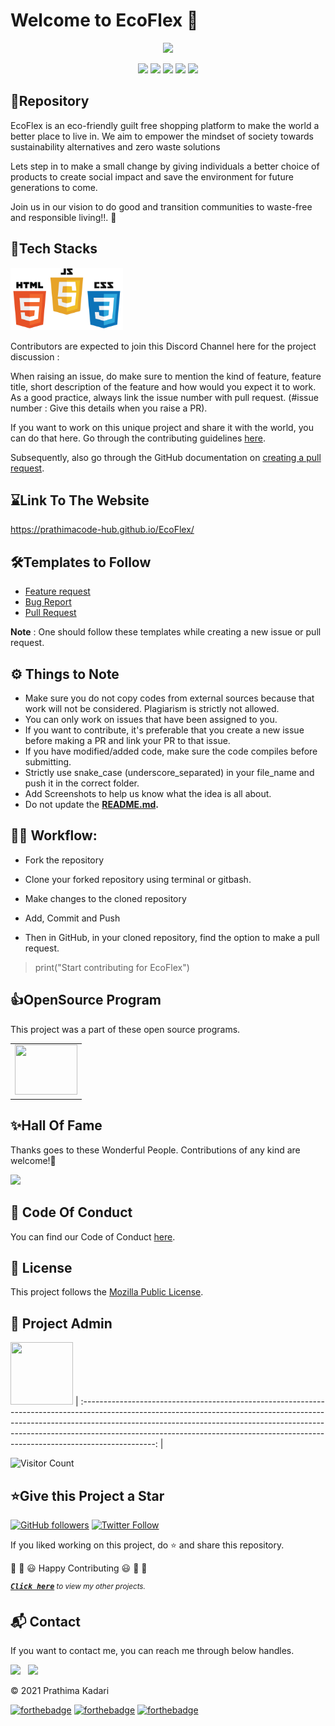 # Welcome to EcoFlex 👋

<p align="center">
<img src="https://github.com/prathimacode-hub/prathimacode-hub/blob/main/CoverPhotos/EcoFlex.png"></a>
</p>

<p align="center">
<a href="https://github.com/prathimacode-hub"><img src="https://img.shields.io/badge/PRs-welcome-brightgreen.svg?style=flat&logo=github"></a> 
<a href="https://github.com/prathimacode-hub"><img src="https://img.shields.io/badge/Open%20Source-%F0%9F%A4%8D-Green"></a> 
<a href="https://github.com/prathimacode-hub"><img src="https://img.shields.io/static/v1.svg?label=Contributions&message=Welcome&color=0059b3&style=flat-square"></a>
<a href="https://github.com/prathimacode-hub/EcoFlex/graphs/contributors"><img src="https://img.shields.io/github/contributors-anon/prathimacode-hub/EcoFlex"></a>
<a href="https://github.com/prathimacode-hub"><img src="https://img.shields.io/maintenance/yes/2021"></a>
</p> 


<h2>📌Repository</h2>

EcoFlex is an eco-friendly guilt free shopping platform to make the world a better place to live in. We aim to empower the mindset of society towards sustainability alternatives and zero waste solutions 

Lets step in to make a small change by giving individuals a better choice of products to create social impact and save the environment for future generations to come.

Join us in our vision to do good and transition communities to waste-free and responsible living!!. 🚀 
 

<h2>🔑Tech Stacks</h2>


<p align="left">
<img src="https://github.com/prathimacode-hub/VoxUp/blob/main/Readme_Assets/HTML%20CSS%20JS.jpeg" width=180px height=100px>
</p>


Contributors are expected to join this Discord Channel here for the project discussion : 


When raising an issue, do make sure to mention the kind of feature, feature title, short description of the feature and how would you expect it to work. As a good practice, always link the issue number with pull request. (#issue number : Give this details when you raise a PR).

If you want to work on this unique project and share it with the world, you can do that here. 
Go through the contributing guidelines [here](https://github.com/prathimacode-hub/EcoFlex/blob/main/CONTRIBUTING.md).

Subsequently, also go through the GitHub documentation on [creating a pull request](https://help.github.com/en/github/collaborating-with-issues-and-pull-requests/creating-a-pull-request).


<h2>⌛Link To The Website</h2>

https://prathimacode-hub.github.io/EcoFlex/


<h2>🛠Templates to Follow</h2>

- [Feature request](https://github.com/prathimacode-hub/EcoFlex/blob/main/.github/issue_template/feature_request.md)
- [Bug Report](https://github.com/prathimacode-hub/EcoFlex/blob/main/.github/issue_template/bug_report.md)
- [Pull Request](https://github.com/prathimacode-hub/EcoFlex/blob/main/.github/pullrequest_template.md)

**Note** : One should follow these templates while creating a new issue or pull request.


<h2>⚙️ Things to Note</h2>

* Make sure you do not copy codes from external sources because that work will not be considered. Plagiarism is strictly not allowed.
* You can only work on issues that have been assigned to you.
* If you want to contribute, it's preferable that you create a new issue before making a PR and link your PR to that issue.
* If you have modified/added code, make sure the code compiles before submitting.
* Strictly use snake_case (underscore_separated) in your file_name and push it in the correct folder.
* Add Screenshots to help us know what the idea is all about. 
* Do not update the **[README.md](https://github.com/prathimacode-hub/EcoFlex/blob/main/README.md).**


<h2>👨‍💻 Workflow:</h2>

- Fork the repository

- Clone your forked repository using terminal or gitbash.

- Make changes to the cloned repository

- Add, Commit and Push

- Then in GitHub, in your cloned repository, find the option to make a pull request. 

> print("Start contributing for EcoFlex")


<h2>👍OpenSource Program</h2>

This project was a part of these open source programs.

<table>
<tr>
 <td>
<a href="https://github.com/prathimacode-hub"><img src="https://github.com/prathimacode-hub/prathimacode-hub/blob/main/OpenSource%20Programs/Delta%20Winter%20Of%20Code/Delta-Winter-Of-Code.jpg" width=100px height=80px /></a>
 </td>
</tr>
</table>


<h2>✨Hall Of Fame</h2>   

Thanks goes to these Wonderful People. Contributions of any kind are welcome!🚀 

<!-- ALL-CONTRIBUTORS-LIST:START - Do not remove or modify this section -->
<!-- prettier-ignore-start -->
<!-- markdownlint-disable -->

<a href="https://github.com/prathimacode-hub/EcoFlex/graphs/contributors">
  <img src="https://contrib.rocks/image?repo=prathimacode-hub/EcoFlex" />
</a>

<!-- markdownlint-enable -->
<!-- prettier-ignore-end -->
<!-- ALL-CONTRIBUTORS-LIST:END -->


<h2>📜 Code Of Conduct</h2>

You can find our Code of Conduct [here](https://github.com/prathimacode-hub/EcoFlex/blob/main/CODE_OF_CONDUCT.md).


<h2>📝 License</h2>  

This project follows the [Mozilla Public License](https://github.com/prathimacode-hub/EcoFlex/blob/main/LICENSE).


<h2>🙂 Project Admin</h2>

<a href="https://github.com/prathimacode-hub"><img src="https://github.com/prathimacode-hub/prathimacode-hub/blob/main/Prathima%20updated%20profile%20pic.jpg" width=100px height=100px /></a>
| :------------------------------------------------------------------------------------------------------------------------------------------------------------------------------------------------------------------------------------------------------------------------------------------------------------------------------------------: |

![Visitor Count](https://profile-counter.glitch.me/{prathimacode-hub}/count.svg)


<h2>⭐Give this Project a Star</h2>

[![GitHub followers](https://img.shields.io/github/followers/prathimacode-hub.svg?label=Follow%20@prathimacode-hub&style=social)](https://github.com/prathimak88/)  [![Twitter Follow](https://img.shields.io/twitter/follow/prathimak88?style=social)](https://twitter.com/prathimak88)

If you liked working on this project, do ⭐ and share this repository.

🎉 🎊 😃 Happy Contributing 😃 🎊 🎉

<sup><kbd>***[Click here](https://github.com/prathimacode-hub/prathimacode-hub/blob/main/PROJECTS.md)***</kbd> *to view my other projects.</sup>* <br>
</td>


<h2>📬 Contact</h2>

If you want to contact me, you can reach me through below handles.

<a href="https://twitter.com/prathimak88"><img src="https://upload.wikimedia.org/wikipedia/fr/thumb/c/c8/Twitter_Bird.svg/1200px-Twitter_Bird.svg.png" width="25"></img></a>&nbsp;&nbsp; <a href="https://www.linkedin.com/in/prathima-kadari/"><img src="https://www.felberpr.com/wp-content/uploads/linkedin-logo.png" width="25"></img></a>

© 2021 Prathima Kadari


[![forthebadge](https://forthebadge.com/images/badges/built-with-love.svg)](https://forthebadge.com) [![forthebadge](https://forthebadge.com/images/badges/built-by-developers.svg)](https://forthebadge.com) [![forthebadge](https://forthebadge.com/images/badges/built-with-swag.svg)](https://forthebadge.com) 

